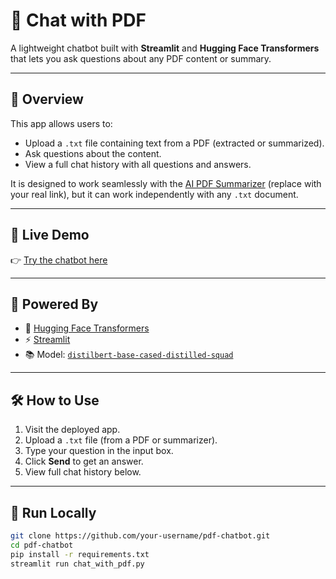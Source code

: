 # 🤖 Chat with PDF

A lightweight chatbot built with **Streamlit** and **Hugging Face Transformers** that lets you ask questions about any PDF content or summary.

---

## 📌 Overview

This app allows users to:
- Upload a `.txt` file containing text from a PDF (extracted or summarized).
- Ask questions about the content.
- View a full chat history with all questions and answers.

It is designed to work seamlessly with the [AI PDF Summarizer](https://your-summarizer-app-url.streamlit.app) (replace with your real link), but it can work independently with any `.txt` document.

---

## 🚀 Live Demo

👉 [Try the chatbot here](https://your-chatbot-app-url.streamlit.app)

---

## 🧠 Powered By

- 🤗 [Hugging Face Transformers](https://huggingface.co/transformers)
- ⚡ [Streamlit](https://streamlit.io/)
- 📚 Model: [`distilbert-base-cased-distilled-squad`](https://huggingface.co/distilbert-base-cased-distilled-squad)

---

## 🛠️ How to Use

1. Visit the deployed app.
2. Upload a `.txt` file (from a PDF or summarizer).
3. Type your question in the input box.
4. Click **Send** to get an answer.
5. View full chat history below.

---

## 🧪 Run Locally

```bash
git clone https://github.com/your-username/pdf-chatbot.git
cd pdf-chatbot
pip install -r requirements.txt
streamlit run chat_with_pdf.py

